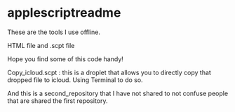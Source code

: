 # applescriptreadme


These are the tools I use offline. 

HTML file and .scpt file

Hope you find some of this code handy!  

Copy_icloud.scpt : this is a droplet that allows you to directly copy that dropped file to icloud.  Using Terminal to do so. 

And this is a second_repository that I have not shared to not confuse people that are shared the first repository. 


